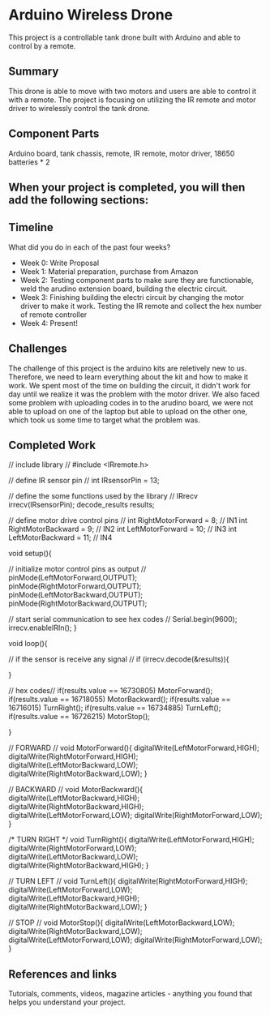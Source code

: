 # Arduino Wireless Drone

This project is a controllable tank drone built with Arduino and able to control by a remote.

## Summary

This drone is able to move with two motors and users are able to control it with a remote. The project is focusing on utilizing the IR remote and motor driver to wirelessly control the tank drone.

## Component Parts

Arduino board, tank chassis, remote, IR remote, motor driver, 18650 batteries * 2

## When your project is completed, you will then add the following sections:

## Timeline

What did you do in each of the past four weeks?

- Week 0: Write Proposal
- Week 1: Material preparation, purchase from Amazon
- Week 2: Testing component parts to make sure they are functionable, weld the arudino extension board, building the electric circuit.
- Week 3: Finishing building the electri circuit by changing the motor driver to make it work. Testing the IR remote and collect the hex number of remote controller
- Week 4: Present!

## Challenges

The challenge of this project is the arduino kits are reletively new to us. Therefore, we need to learn everything about the kit and how to make it work. We spent most of the time on building the circuit, it didn't work for day until we realize it was the problem with the motor driver. We also faced some problem with uploading codes in to the arudino board, we were not able to upload on one of the laptop but able to upload on the other one, which took us some time to target what the problem was.

## Completed Work

// include library //
#include <IRremote.h>

// define IR sensor pin //
int IRsensorPin = 13;

// define the some functions used by the library //
IRrecv irrecv(IRsensorPin);
decode_results results;

// define motor drive control pins //
int RightMotorForward = 8;    // IN1
int RightMotorBackward = 9;   // IN2
int LeftMotorForward = 10;     // IN3
int LeftMotorBackward = 11;    // IN4


void setup(){
  
  // initialize motor control pins as output //
  pinMode(LeftMotorForward,OUTPUT);
  pinMode(RightMotorForward,OUTPUT);
  pinMode(LeftMotorBackward,OUTPUT);
  pinMode(RightMotorBackward,OUTPUT);

  // start serial communication to see hex codes //
  Serial.begin(9600);
  irrecv.enableIRIn();
}

void loop(){
  
  // if the sensor is receive any signal //
  if (irrecv.decode(&results)){
 
  }
  
  // hex codes//
  if(results.value == 16730805) MotorForward();
  if(results.value == 16718055) MotorBackward();
  if(results.value == 16716015) TurnRight();
  if(results.value == 16734885) TurnLeft();
  if(results.value == 16726215) MotorStop();
  
}

// FORWARD //
void MotorForward(){
  digitalWrite(LeftMotorForward,HIGH);
  digitalWrite(RightMotorForward,HIGH);
  digitalWrite(LeftMotorBackward,LOW);
  digitalWrite(RightMotorBackward,LOW); 
}

// BACKWARD //
void MotorBackward(){
  digitalWrite(LeftMotorBackward,HIGH);
  digitalWrite(RightMotorBackward,HIGH);
  digitalWrite(LeftMotorForward,LOW);
  digitalWrite(RightMotorForward,LOW);
}

/* TURN RIGHT */
void TurnRight(){
  digitalWrite(LeftMotorForward,HIGH); 
  digitalWrite(RightMotorForward,LOW);
  digitalWrite(LeftMotorBackward,LOW);
  digitalWrite(RightMotorBackward,HIGH);
}

// TURN LEFT //
void TurnLeft(){
  digitalWrite(RightMotorForward,HIGH);  
  digitalWrite(LeftMotorForward,LOW);
  digitalWrite(LeftMotorBackward,HIGH);
  digitalWrite(RightMotorBackward,LOW);
}

// STOP //
void MotorStop(){
  digitalWrite(LeftMotorBackward,LOW);
  digitalWrite(RightMotorBackward,LOW);
  digitalWrite(LeftMotorForward,LOW);
  digitalWrite(RightMotorForward,LOW);
}


## References and links

Tutorials, comments, videos, magazine articles - anything you found that helps you understand your project.
